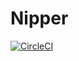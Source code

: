 #  Nipper

[![CircleCI](https://circleci.com/gh/beetleman/nipper.svg?style=svg)](https://circleci.com/gh/beetleman/nipper)

